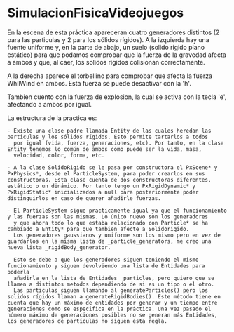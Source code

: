 # SimulacionFisicaVideojuegos
En la escena de esta práctica apareceran cuatro generadores distintos (2 para las particulas y 2 para los sólidos rígidos).
A la izquierda hay una fuente uniforme y, en la parte de abajo, un suelo (solido rigido plano estático) para que podamos comprobar 
que la fuerza de la gravedad afecta a ambos y que, al caer, los solidos rígidos colisionan correctamente.

A la derecha aparece el torbellino para comprobar que afecta la fuerza WhilWind en ambos. Esta fuerza se puede desactivar con la 'h'.

Tambien cuento con la fuerza de explosion, la cual se activa con la tecla 'e', afectando a ambos por igual.

La estructura de la practica es:

	- Existe una clase padre llamada Entity de las cuales heredan las particulas y los sólidos rígidos. Esto permite tartarlos a todos
	  por igual (vida, fuerza, generaciones, etc). Por tanto, en la clase Entity tenemos lo común de ambos como puede ser la vida, masa,
	  velocidad, color, forma, etc.

	- A la clase SolidoRigido se le pasa por constructora el PxScene* y PxPhysics*, desde el ParticleSystem, para poder crearlos en sus 	 	  constructoras. Esta clase cuenta de dos constructoras diferentes, estático o un dinámico. Por tanto tengo un PxRigidDynamic* y 	 	  PxRigidStatic* inicializados a null para posteriormente poder distinguirlos en caso de querer añadirle fuerzas.

	- El ParticleSystem sigue practicamente igual ya que el funcionamiento y las fuerzas son las mismas. Lo único nuevo son los generadores
	  y que ahora todo lo que estaba relacionado con Particle* se ha cambiado a Entity* para que tambien afecte a Solidorigido.
	  Los generadores gaussianos y uniforme son los mismo pero en vez de guardarlos en la misma lista de _particle_generators, me creo una 	 	  nueva lista _rigidBody_generator.

	  Esto se debe a que los generadores siguen teniendo el mismo funcionamiento y siguen devolviendo una lista de Entidades para poderla 
	  añadirla en la lista de Entidades _particles, pero quiero que se llamen a distintos metodos dependiendo de si es un tipo o el otro.
	  Las particulas siguen llamando al generateParticles() pero los solidos rígidos llaman a generateRigidBodies(). Este método tiene en 	  	  cuenta que hay un máximo de entidades por generar y un tiempo entre generaciones como se especifica en la práctica. Una vez pasado el 	  número máximo de generaciones posibles no se generan más Entidades, los generadores de partículas no siguen esta regla. 
		